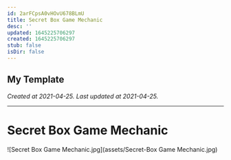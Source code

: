 ```yaml
---
id: 2arFCpsA0vHOvU678BLmU
title: Secret Box Game Mechanic
desc: ''
updated: 1645225706297
created: 1645225706297
stub: false
isDir: false
---
```

My Template
---

_Created at 2021-04-25._
_Last updated at 2021-04-25._




---

# Secret Box Game Mechanic


![Secret Box Game Mechanic.jpg](assets/Secret-Box Game Mechanic.jpg)


